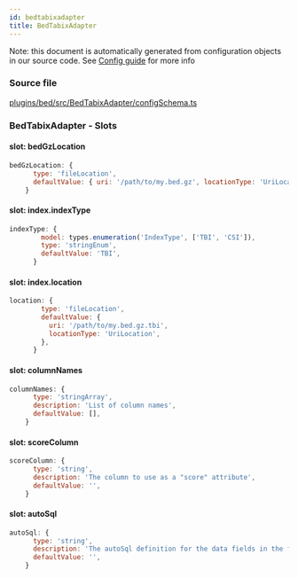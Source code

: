 ```yaml
---
id: bedtabixadapter
title: BedTabixAdapter
---
```


Note: this document is automatically generated from configuration objects in our
source code. See [Config guide](/docs/config_guide) for more info

### Source file

[plugins/bed/src/BedTabixAdapter/configSchema.ts](https://github.com/GMOD/jbrowse-components/blob/main/plugins/bed/src/BedTabixAdapter/configSchema.ts)

### BedTabixAdapter - Slots

#### slot: bedGzLocation

```js
bedGzLocation: {
      type: 'fileLocation',
      defaultValue: { uri: '/path/to/my.bed.gz', locationType: 'UriLocation' },
    }
```

#### slot: index.indexType

```js
indexType: {
        model: types.enumeration('IndexType', ['TBI', 'CSI']),
        type: 'stringEnum',
        defaultValue: 'TBI',
      }
```

#### slot: index.location

```js
location: {
        type: 'fileLocation',
        defaultValue: {
          uri: '/path/to/my.bed.gz.tbi',
          locationType: 'UriLocation',
        },
      }
```

#### slot: columnNames

```js
columnNames: {
      type: 'stringArray',
      description: 'List of column names',
      defaultValue: [],
    }
```

#### slot: scoreColumn

```js
scoreColumn: {
      type: 'string',
      description: 'The column to use as a "score" attribute',
      defaultValue: '',
    }
```

#### slot: autoSql

```js
autoSql: {
      type: 'string',
      description: 'The autoSql definition for the data fields in the file',
      defaultValue: '',
    }
```
